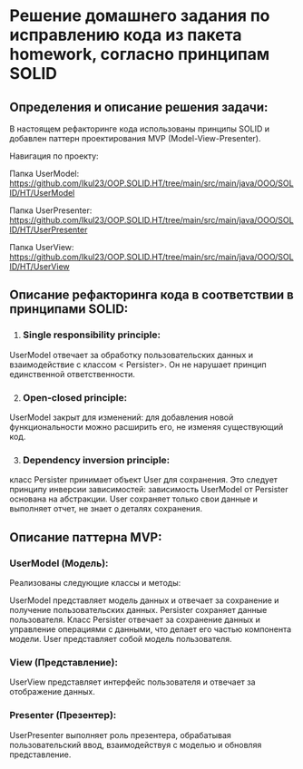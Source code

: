 # Решение домашнего задания по исправлению кода из пакета homework, согласно принципам SOLID

## Определения и описание решения задачи:

В настоящем  рефакторинге кода использованы принципы SOLID и добавлен паттерн проектирования MVP (Model-View-Presenter).

Навигация по проекту:

Папка UserModel: https://github.com/Ikul23/OOP.SOLID.HT/tree/main/src/main/java/OOO/SOLID/HT/UserModel

Папка UserPresenter: https://github.com/Ikul23/OOP.SOLID.HT/tree/main/src/main/java/OOO/SOLID/HT/UserPresenter

Папка UserView: https://github.com/Ikul23/OOP.SOLID.HT/tree/main/src/main/java/OOO/SOLID/HT/UserView

## Описание рефакторинга кода в соответствии в принципами SOLID:

 1. ###  Single responsibility principle:

UserModel отвечает за обработку пользовательских данных и взаимодействие с классом < Persister>.
Он не нарушает принцип единственной ответственности.

 2. ### Open-closed principle:

UserModel закрыт для изменений: для добавления новой функциональности можно расширить его,
не изменяя существующий код.

3. ###  Dependency inversion principle:

класс Persister принимает объект User для сохранения. Это следует принципу инверсии зависимостей:
зависимость UserModel  от Persister основана на абстракции.
User сохраняет только свои данные и выполняет отчет, не знает о деталях сохранения.

## Описание паттерна  MVP:

### UserModel (Модель):
Реализованы следующие классы и методы:

UserModel представляет модель данных и отвечает за сохранение и получение пользовательских данных.
Persister сохраняет данные пользователя. Класс Persister отвечает за сохранение данных
и управление операциями с данными, что делает его частью компонента модели.
User представляет собой модель пользователя.

### View (Представление):

UserView представляет интерфейс пользователя и отвечает за отображение данных.

### Presenter (Презентер):

UserPresenter выполняет роль презентера, обрабатывая пользовательский ввод,
взаимодействуя с моделью и обновляя представление.